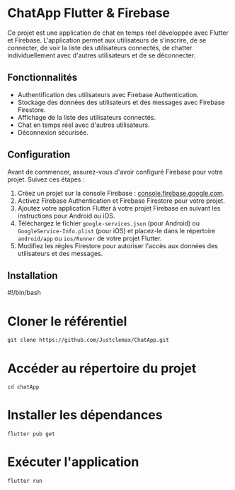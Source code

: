 
# ChatApp Flutter & Firebase

Ce projet est une application de chat en temps réel développée avec Flutter et Firebase. L'application permet aux utilisateurs de s'inscrire, de se connecter, de voir la liste des utilisateurs connectés, de chatter individuellement avec d'autres utilisateurs et de se déconnecter.

## Fonctionnalités

- Authentification des utilisateurs avec Firebase Authentication.
- Stockage des données des utilisateurs et des messages avec Firebase Firestore.
- Affichage de la liste des utilisateurs connectés.
- Chat en temps réel avec d'autres utilisateurs.
- Déconnexion sécurisée.

## Configuration

Avant de commencer, assurez-vous d'avoir configuré Firebase pour votre projet. Suivez ces étapes :

1. Créez un projet sur la console Firebase : [console.firebase.google.com](https://console.firebase.google.com/).
2. Activez Firebase Authentication et Firebase Firestore pour votre projet.
3. Ajoutez votre application Flutter à votre projet Firebase en suivant les instructions pour Android ou iOS.
4. Téléchargez le fichier `google-services.json` (pour Android) ou `GoogleService-Info.plist` (pour iOS) et placez-le dans le répertoire `android/app` ou `ios/Runner` de votre projet Flutter.
5. Modifiez les règles Firestore pour autoriser l'accès aux données des utilisateurs et des messages.

## Installation

#!/bin/bash

# Cloner le référentiel
```
git clone https://github.com/Justclemax/ChatApp.git
```

# Accéder au répertoire du projet
```
cd chatApp
```

# Installer les dépendances
```
flutter pub get
```

# Exécuter l'application
```
flutter run
```

